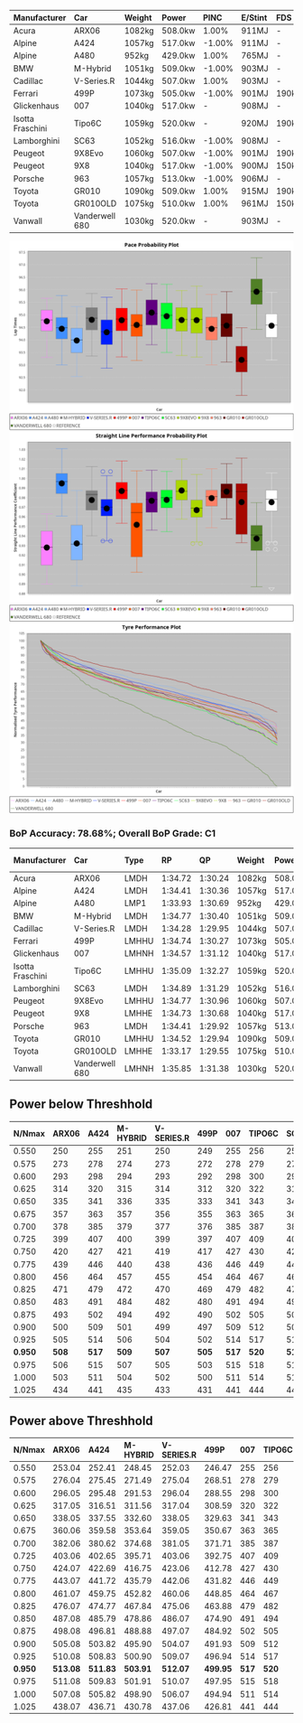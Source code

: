 | Manufacturer     | Car            | Weight | Power   | PINC    | E/Stint | FDS     |
|:-|:-|:-|:-|:-|:-|:-|
| Acura            | ARX06          | 1082kg | 508.0kw | 1.00%   | 911MJ   |    -    |
| Alpine           | A424           | 1057kg | 517.0kw | -1.00%  | 911MJ   |    -    |
| Alpine           | A480           | 952kg  | 429.0kw | 1.00%   | 765MJ   |    -    |
| BMW              | M-Hybrid       | 1051kg | 509.0kw | -1.00%  | 903MJ   |    -    |
| Cadillac         | V-Series.R     | 1044kg | 507.0kw | 1.00%   | 903MJ   |    -    |
| Ferrari          | 499P           | 1073kg | 505.0kw | -1.00%  | 901MJ   | 190kph  |
| Glickenhaus      | 007            | 1040kg | 517.0kw |    -    | 908MJ   |    -    |
| Isotta Fraschini | Tipo6C         | 1059kg | 520.0kw |    -    | 920MJ   | 190kph  |
| Lamborghini      | SC63           | 1052kg | 516.0kw | -1.00%  | 908MJ   |    -    |
| Peugeot          | 9X8Evo         | 1060kg | 507.0kw | -1.00%  | 901MJ   | 190kph  |
| Peugeot          | 9X8            | 1040kg | 517.0kw | -1.00%  | 900MJ   | 150kph  |
| Porsche          | 963            | 1057kg | 513.0kw | -1.00%  | 906MJ   |    -    |
| Toyota           | GR010          | 1090kg | 509.0kw | 1.00%   | 915MJ   | 190kph  |
| Toyota           | GR010OLD       | 1075kg | 510.0kw | 1.00%   | 961MJ   | 150kph  |
| Vanwall          | Vanderwell 680 | 1030kg | 520.0kw |    -    | 903MJ   |    -    |

![PACECHART](./IMG/ACOMETHOD.png)
![STRAIGHTLINEPERFORMANCECHART](./IMG/ACOMETHOD_sp.png)
![TYREPERFORMANCECHART](./IMG/ACOMETHOD_tw.png)

### BoP Accuracy: 78.68%; Overall BoP Grade: C1
| Manufacturer     | Car            | Type  | RP      | QP      | Weight | Power¹  | Threshhold | PINC    | Power²   | E/Stint | AVG Vmax  | FDS     | RDLC | L/Stint | BOP-Grade | Model Accuracy | Model Points | Match%  | SimDiff |
|:-|:-|:-|:-|:-|:-|:-|:-|:-|:-|:-|:-|:-|:-|:-|:-|:-|:-|:-|:-|
| Acura            | ARX06          | LMDH  | 1:34.72 | 1:30.24 | 1082kg | 508.0kw | 210.0kph   | 1.00%   | 513.10kw |  911MJ  | 298.80kph |    -    | 0.99 | 37      | +B1       | 100.00%        | 996          | 85.84%  | #       |
| Alpine           | A424           | LMDH  | 1:34.41 | 1:30.36 | 1057kg | 517.0kw | 210.0kph   | -1.00%  | 511.80kw |  911MJ  | 310.86kph |    -    | 1.00 | 37      | -A2       | 100.00%        | 870          | 91.40%  | ±0.40s  |
| Alpine           | A480           | LMP1  | 1:33.93 | 1:30.69 |  952kg | 429.0kw | 210.0kph   | 1.00%   | 433.30kw |  765MJ  | 299.08kph |    -    | 0.97 | 34      | -D1       | 96.26%         | 1337         | 66.65%  | #       |
| BMW              | M-Hybrid       | LMDH  | 1:34.77 | 1:30.40 | 1051kg | 509.0kw | 210.0kph   | -1.00%  | 503.90kw |  903MJ  | 307.56kph |    -    | 1.01 | 37      | ~A1       | 100.00%        | 1914         | 100.00% | ±0.06s  |
| Cadillac         | V-Series.R     | LMDH  | 1:34.28 | 1:29.95 | 1044kg | 507.0kw | 210.0kph   | 1.00%   | 512.10kw |  903MJ  | 306.63kph |    -    | 1.02 | 37      | -B1       | 98.03%         | 3773         | 86.59%  | ±0.55s  |
| Ferrari          | 499P           | LMHHU | 1:34.74 | 1:30.27 | 1073kg | 505.0kw | 210.0kph   | -1.00%  | 500.00kw |  901MJ  | 307.40kph | 190kph  | 1.02 | 37      | ~A1       | 100.00%        | 4212         | 100.00% | ±0.17s  |
| Glickenhaus      | 007            | LMHNH | 1:34.57 | 1:31.12 | 1040kg | 517.0kw | 210.0kph   |    -    | 517.00kw |  908MJ  | 305.34kph |    -    | 0.95 | 37      | ~A1       | 98.78%         | 1936         | 96.02%  | #       |
| Isotta Fraschini | Tipo6C         | LMHHU | 1:35.09 | 1:32.27 | 1059kg | 520.0kw | 210.0kph   |    -    | 520.00kw |  920MJ  | 308.69kph | 190kph  | 1.05 | 37      | +Ω1       | 100.00%        | 105          | 44.97%  | ±0.08s  |
| Lamborghini      | SC63           | LMDH  | 1:34.89 | 1:31.29 | 1052kg | 516.0kw | 210.0kph   | -1.00%  | 510.80kw |  908MJ  | 308.16kph |    -    | 1.03 | 37      | +B2       | 100.00%        | 597          | 84.46%  | ±0.05s  |
| Peugeot          | 9X8Evo         | LMHHU | 1:34.77 | 1:30.96 | 1060kg | 507.0kw | 210.0kph   | -1.00%  | 501.90kw |  901MJ  | 308.45kph | 190kph  | 1.00 | 37      | +C2       | 100.00%        | 463          | 74.64%  | ±0.02s  |
| Peugeot          | 9X8            | LMHHE | 1:34.73 | 1:30.68 | 1040kg | 517.0kw | 210.0kph   | -1.00%  | 511.80kw |  900MJ  | 307.15kph | 150kph  | 1.03 | 37      | ~A1       | 99.48%         | 4559         | 100.00% | #       |
| Porsche          | 963            | LMDH  | 1:34.41 | 1:29.92 | 1057kg | 513.0kw | 210.0kph   | -1.00%  | 507.90kw |  906MJ  | 307.99kph |    -    | 1.01 | 37      | -A2       | 99.21%         | 10753        | 92.90%  | ±0.04s  |
| Toyota           | GR010          | LMHHU | 1:34.52 | 1:29.94 | 1090kg | 509.0kw | 210.0kph   | 1.00%   | 514.10kw |  915MJ  | 307.41kph | 190kph  | 1.00 | 37      | ~A1       | 99.54%         | 3271         | 99.19%  | ±0.09s  |
| Toyota           | GR010OLD       | LMHHE | 1:33.17 | 1:29.55 | 1075kg | 510.0kw | 210.0kph   | 1.00%   | 515.10kw |  961MJ  | 306.90kph | 150kph  | 1.02 | 37      | -Ω1       | 100.00%        | 730          | 20.14%  | #       |
| Vanwall          | Vanderwell 680 | LMHNH | 1:35.85 | 1:31.38 | 1030kg | 520.0kw | 210.0kph   |    -    | 520.00kw |  903MJ  | 303.77kph |    -    | 1.01 | 37      | +Ω1       | 98.54%         | 541          | 37.36%  | #       |

## Power below Threshhold
| N/Nmax    | ARX06   | A424    | M-HYBRID | V-SERIES.R | 499P    | 007     | TIPO6C  | SC63    | 9X8EVO  | 9X8     | 963     | GR010   | GR010OLD | VANDERWELL 680 | ​     | RPM      | A480       |
|:-|:-|:-|:-|:-|:-|:-|:-|:-|:-|:-|:-|:-|:-|:-|:-|:-|:-|
|  0.550    |  250    |  255    |  251     |  250       |  249    |  255    |  256    |  254    |  250    |  255    |  253    |  251    |  251     |  256           |  ​    |   --     |  0.00      |
|  0.575    |  273    |  278    |  274     |  273       |  272    |  278    |  279    |  277    |  273    |  278    |  276    |  274    |  274     |  279           |  ​    |   --     |  0.00      |
|  0.600    |  293    |  298    |  294     |  293       |  292    |  298    |  300    |  298    |  293    |  298    |  296    |  294    |  295     |  300           |  ​    |   --     |  0.00      |
|  0.625    |  314    |  320    |  315     |  314       |  312    |  320    |  322    |  319    |  314    |  320    |  317    |  315    |  316     |  322           |  ​    |   --     |  0.00      |
|  0.650    |  335    |  341    |  336     |  335       |  333    |  341    |  343    |  340    |  335    |  341    |  338    |  336    |  337     |  343           |  ​    |   --     |  0.00      |
|  0.675    |  357    |  363    |  357     |  356       |  355    |  363    |  365    |  362    |  356    |  363    |  360    |  357    |  358     |  365           |  ​    |   --     |  0.00      |
|  0.700    |  378    |  385    |  379     |  377       |  376    |  385    |  387    |  384    |  377    |  385    |  382    |  379    |  380     |  387           |  ​    |   --     |  0.00      |
|  0.725    |  399    |  407    |  400     |  399       |  397    |  407    |  409    |  406    |  399    |  407    |  403    |  400    |  401     |  409           |  ​    |   --     |  0.00      |
|  0.750    |  420    |  427    |  421     |  419       |  417    |  427    |  430    |  427    |  419    |  427    |  424    |  421    |  422     |  430           |  ​    |   --     |  0.00      |
|  0.775    |  439    |  446    |  440     |  438       |  436    |  446    |  449    |  446    |  438    |  446    |  443    |  440    |  441     |  449           |  ​    |  5000    |  253.56    |
|  0.800    |  456    |  464    |  457     |  455       |  454    |  464    |  467    |  463    |  455    |  464    |  461    |  457    |  458     |  467           |  ​    |  5500    |  299.66    |
|  0.825    |  471    |  479    |  472     |  470       |  469    |  479    |  482    |  478    |  470    |  479    |  476    |  472    |  473     |  482           |  ​    |  6000    |  334.74    |
|  0.850    |  483    |  491    |  484     |  482       |  480    |  491    |  494    |  490    |  482    |  491    |  487    |  484    |  485     |  494           |  ​    |  6500    |  377.84    |
|  0.875    |  493    |  502    |  494     |  492       |  490    |  502    |  505    |  501    |  492    |  502    |  498    |  494    |  495     |  505           |  ​    |  7000    |  421.93    |
|  0.900    |  500    |  509    |  501     |  499       |  497    |  509    |  512    |  508    |  499    |  509    |  505    |  501    |  502     |  512           |  ​    |  7500    |  432.96    |
|  0.925    |  505    |  514    |  506     |  504       |  502    |  514    |  517    |  513    |  504    |  514    |  510    |  506    |  507     |  517           |  ​    |  8000    |  428.95    |
| **0.950** | **508** | **517** | **509**  | **507**    | **505** | **517** | **520** | **516** | **507** | **517** | **513** | **509** | **510**  | **520**        | **​** | **8500** | **431.95** |
|  0.975    |  506    |  515    |  507     |  505       |  503    |  515    |  518    |  514    |  505    |  515    |  511    |  507    |  508     |  518           |  ​    |  9000    |  215.48    |
|  1.000    |  503    |  511    |  504     |  502       |  500    |  511    |  514    |  510    |  502    |  511    |  507    |  504    |  505     |  514           |  ​    |   --     |  0.00      |
|  1.025    |  434    |  441    |  435     |  433       |  431    |  441    |  444    |  441    |  433    |  441    |  438    |  435    |  436     |  444           |  ​    |   --     |  0.00      |

## Power above Threshhold
| N/Nmax    | ARX06      | A424       | M-HYBRID   | V-SERIES.R | 499P       | 007     | TIPO6C  | SC63       | 9X8EVO     | 9X8        | 963        | GR010      | GR010OLD   | VANDERWELL 680 | ​     | RPM      | A480       |
|:-|:-|:-|:-|:-|:-|:-|:-|:-|:-|:-|:-|:-|:-|:-|:-|:-|:-|
|  0.550    |  253.04    |  252.41    |  248.45    |  252.03    |  246.47    |  255    |  256    |  251.41    |  247.46    |  252.41    |  250.43    |  253.04    |  254.05    |  256           |  ​    |   --     |  0.00      |
|  0.575    |  276.04    |  275.45    |  271.49    |  275.04    |  268.51    |  278    |  279    |  274.45    |  270.50    |  275.45    |  273.47    |  276.05    |  277.05    |  279           |  ​    |   --     |  0.00      |
|  0.600    |  296.05    |  295.48    |  291.53    |  296.04    |  288.55    |  298    |  300    |  295.49    |  290.54    |  295.48    |  293.50    |  297.05    |  297.06    |  300           |  ​    |   --     |  0.00      |
|  0.625    |  317.05    |  316.51    |  311.56    |  317.04    |  308.59    |  320    |  322    |  316.52    |  310.58    |  316.51    |  314.54    |  318.06    |  319.06    |  322           |  ​    |   --     |  0.00      |
|  0.650    |  338.05    |  337.55    |  332.60    |  338.05    |  329.63    |  341    |  343    |  337.56    |  331.61    |  337.55    |  335.57    |  339.06    |  340.07    |  343           |  ​    |   --     |  0.00      |
|  0.675    |  360.06    |  359.58    |  353.64    |  359.05    |  350.67    |  363    |  365    |  358.59    |  352.65    |  359.58    |  356.61    |  361.06    |  362.07    |  365           |  ​    |   --     |  0.00      |
|  0.700    |  382.06    |  380.62    |  374.68    |  381.05    |  371.71    |  385    |  387    |  380.63    |  373.69    |  380.62    |  377.65    |  383.07    |  383.07    |  387           |  ​    |   --     |  0.00      |
|  0.725    |  403.06    |  402.65    |  395.71    |  403.06    |  392.75    |  407    |  409    |  401.66    |  394.73    |  402.65    |  399.68    |  404.07    |  405.08    |  409           |  ​    |   --     |  0.00      |
|  0.750    |  424.07    |  422.69    |  416.75    |  423.06    |  412.78    |  427    |  430    |  422.70    |  414.77    |  422.69    |  419.72    |  425.07    |  426.08    |  430           |  ​    |   --     |  0.00      |
|  0.775    |  443.07    |  441.72    |  435.79    |  442.06    |  431.82    |  446    |  449    |  441.73    |  433.80    |  441.72    |  438.75    |  444.08    |  445.09    |  449           |  ​    |  5000    |  253.56    |
|  0.800    |  461.07    |  459.75    |  452.82    |  460.06    |  448.85    |  464    |  467    |  458.75    |  450.84    |  459.75    |  455.78    |  462.08    |  463.09    |  467           |  ​    |  5500    |  299.66    |
|  0.825    |  476.07    |  474.77    |  467.84    |  475.06    |  463.88    |  479    |  482    |  473.78    |  465.86    |  474.77    |  470.81    |  477.08    |  478.09    |  482           |  ​    |  6000    |  334.74    |
|  0.850    |  487.08    |  485.79    |  478.86    |  486.07    |  474.90    |  491    |  494    |  485.80    |  476.88    |  485.79    |  482.83    |  488.09    |  489.09    |  494           |  ​    |  6500    |  377.84    |
|  0.875    |  498.08    |  496.81    |  488.88    |  497.07    |  484.92    |  502    |  505    |  495.82    |  486.90    |  496.81    |  492.84    |  499.09    |  500.10    |  505           |  ​    |  7000    |  421.93    |
|  0.900    |  505.08    |  503.82    |  495.90    |  504.07    |  491.93    |  509    |  512    |  502.83    |  493.92    |  503.82    |  499.86    |  506.09    |  507.10    |  512           |  ​    |  7500    |  432.96    |
|  0.925    |  510.08    |  508.83    |  500.90    |  509.07    |  496.94    |  514    |  517    |  507.84    |  498.92    |  508.83    |  504.86    |  511.09    |  512.10    |  517           |  ​    |  8000    |  428.95    |
| **0.950** | **513.08** | **511.83** | **503.91** | **512.07** | **499.95** | **517** | **520** | **510.84** | **501.93** | **511.83** | **507.87** | **514.09** | **515.10** | **520**        | **​** | **8500** | **431.95** |
|  0.975    |  511.08    |  509.83    |  501.91    |  510.07    |  497.95    |  515    |  518    |  508.84    |  499.93    |  509.83    |  505.87    |  512.09    |  513.10    |  518           |  ​    |  9000    |  215.48    |
|  1.000    |  507.08    |  505.82    |  498.90    |  506.07    |  494.94    |  511    |  514    |  505.83    |  496.92    |  505.82    |  502.86    |  508.09    |  509.10    |  514           |  ​    |   --     |  0.00      |
|  1.025    |  438.07    |  436.71    |  430.78    |  437.06    |  426.81    |  441    |  444    |  436.72    |  428.79    |  436.71    |  433.74    |  439.08    |  440.09    |  444           |  ​    |   --     |  0.00      |
